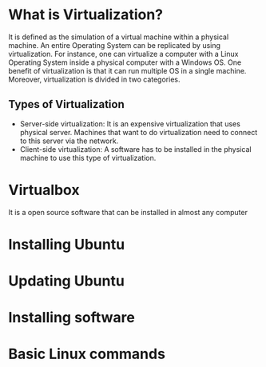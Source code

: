# What is Virtualization?
It is defined as the simulation of a virtual machine within a physical machine. An entire Operating System can be replicated by using virtualization. For instance, one can virtualize a computer with a Linux Operating System inside a physical computer with a Windows OS. One benefit of virtualization is that it can run multiple OS in a single machine. Moreover, virtualization is divided in two categories.
## Types of Virtualization
* Server-side virtualization: It is an expensive virtualization that uses physical server. Machines that want to do virtualization need to connect to this server via the network.
* Client-side virtualization: A software has to be installed in the physical machine to use this type of virtualization.
# Virtualbox
It is a open source software that can be installed in almost any computer
# Installing Ubuntu
# Updating Ubuntu
# Installing software
# Basic Linux commands
